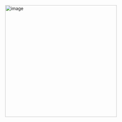 <img width="358" alt="image" src="https://github.com/user-attachments/assets/acd91ca4-4606-4743-9e1c-1774124c390a">
